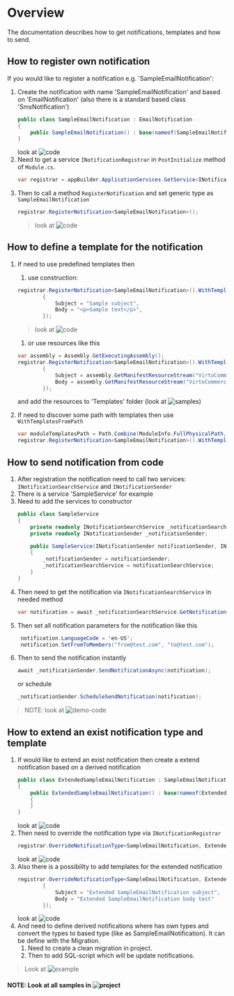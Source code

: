 # Overview

The documentation describes how to get notifications, templates and how to send.

## How to register own notification

If you would like to register a notification e.g. 'SampleEmailNotification':
1. Create the notification with name 'SampleEmailNotification' and based on 'EmailNotification' (also there is a standard based class 'SmsNotification')
    ```cs
    public class SampleEmailNotification : EmailNotification
    {
        public SampleEmailNotification() : base(nameof(SampleEmailNotification)) {}
    }
    ```
    look at ![code](https://github.com/VirtoCommerce/vc-module-notification/blob/feature/VP-4474-add-tech-doc/samples/VirtoCommerce.NotificationsSampleModule.Web/Types/SampleEmailNotification.cs)
1. Need to get a service `INotificationRegistrar` in `PostInitialize` method of `Module.cs`.
    ```cs
    var registrar = appBuilder.ApplicationServices.GetService<INotificationRegistrar>();
    ```    
1. Then to call a method `RegisterNotification` and set generic type as `SampleEmailNotification`
    ```cs
    registrar.RegisterNotification<SampleEmailNotification>();
    ```
    >look at ![code](https://github.com/VirtoCommerce/vc-module-notification/blob/feature/VP-4474-add-tech-doc/samples/VirtoCommerce.NotificationsSampleModule.Web/Module.cs#L59)
## How to define a template for the notification    
1. If need to use predefined templates then 
    1. use construction:
    ```cs
    registrar.RegisterNotification<SampleEmailNotification>().WithTemplates(new EmailNotificationTemplate()
            {
                Subject = "Sample subject",
                Body = "<p>Sample text</p>",
            });
    ```
    >look at ![code](https://github.com/VirtoCommerce/vc-module-notification/blob/feature/VP-4474-add-tech-doc/samples/VirtoCommerce.NotificationsSampleModule.Web/Module.cs#L59)
    1. or use resources like this

    ```cs
    var assembly = Assembly.GetExecutingAssembly();
    registrar.RegisterNotification<SampleEmailNotification>().WithTemplates(new EmailNotificationTemplate()
            {
                Subject = assembly.GetManifestResourceStream("VirtoCommerce.NotificationsSampleModule.Web.Templates.SampleEmailNotification_subject.txt").ReadToString(),
                Body = assembly.GetManifestResourceStream("VirtoCommerce.NotificationsSampleModule.Web.Templates.SampleEmailNotification_body.html").ReadToString()
            });

    ```
    
    and add the resources to 'Templates' folder (look at ![samples](https://github.com/VirtoCommerce/vc-module-notification/tree/dev/samples/VirtoCommerce.NotificationsSampleModule.Web/Templates))
1. If need to discover some path with templates then use `WithTemplatesFromPath`
    ```cs
    var moduleTemplatesPath = Path.Combine(ModuleInfo.FullPhysicalPath, "Templates");
    registrar.RegisterNotification<SampleEmailNotification>().WithTemplatesFromPath(Path.Combine(moduleTemplatesPath, "Custom"), Path.Combine(moduleTemplatesPath, "Default"));
    ```    

## How to send notification from code

1. After registration the notification need to call two services: `INotificationSearchService` and `INotificationSender`
1. There is a service 'SampleService' for example
1. Need to add the services to constructor
    ```cs
    public class SampleService 
    {
        private readonly INotificationSearchService _notificationSearchService;
        private readonly INotificationSender _notificationSender;

        public SampleService(INotificationSender notificationSender, INotificationSearchService notificationSearchService)
        {
            _notificationSender = notificationSender;
            _notificationSearchService = notificationSearchService;
        }
    }
    ```
1. Then need to get the notification via `INotificationSearchService` in needed method
    ```cs
    var notification = await _notificationSearchService.GetNotificationAsync<SampleEmailNotification>();
    ```
1. Then set all notification parameters for the notification like this
    ```cs
     notification.LanguageCode = 'en-US';
     notification.SetFromToMembers("from@test.com", "to@test.com");    
    ```
1. Then to send the notification instantly
    ```cs
    await _notificationSender.SendNotificationAsync(notification);
    ```
    or schedule
    ```cs
    _notificationSender.ScheduleSendNotification(notification);
    ``` 
> NOTE: look at ![demo-code](https://github.com/VirtoCommerce/vc-module-notification/blob/feature/VP-4474-add-tech-doc/samples/VirtoCommerce.NotificationsSampleModule.Web/Services/SampleService.cs)        

## How to extend an exist notification type and template    

1. If would like to extend an exist notification then create a extend notification based on a derived notification
    ```cs
    public class ExtendedSampleEmailNotification : SampleEmailNotification
    {
        public ExtendedSampleEmailNotification() : base(nameof(ExtendedSampleEmailNotification))
        {
        }
    }
    ```
    look at ![code](https://github.com/VirtoCommerce/vc-module-notification/blob/feature/VP-4474-add-tech-doc/samples/VirtoCommerce.NotificationsSampleModule.Web/Types/ExtendedSampleEmailNotification.cs)
1. Then need to override the notification type via `INotificationRegistrar`
    ```cs
    registrar.OverrideNotificationType<SampleEmailNotification, ExtendedSampleEmailNotification>();
    ```
    look at ![code](https://github.com/VirtoCommerce/vc-module-notification/blob/feature/VP-4474-add-tech-doc/samples/VirtoCommerce.NotificationsSampleModule.Web/Module.cs#L66)
1. Also there is a possibility to add templates for the extended notification 
    ```cs
    registrar.OverrideNotificationType<SampleEmailNotification, ExtendedSampleEmailNotification>().WithTemplates(new EmailNotificationTemplate()
            {
                Subject = "Extended SampleEmailNotification subject",
                Body = "Extended SampleEmailNotification body test"
            });
    ```
    look at ![code](https://github.com/VirtoCommerce/vc-module-notification/blob/feature/VP-4474-add-tech-doc/samples/VirtoCommerce.NotificationsSampleModule.Web/Module.cs#L66)
1. And need to define derived notifications where has own types and convert the types to based type (like as SampleEmailNotification). It can be define with the Migration. 
    1. Need to create a clean migration in project.
    1. Then to add SQL-script which will be update notifications. 
>Look at ![example](https://github.com/VirtoCommerce/vc-module-notification/blob/feature/VP-4474-add-tech-doc/samples/VirtoCommerce.NotificationsSampleModule.Web/Migrations/20200407123225_OverridingNotificationsForBackwardV2.cs)   

#### NOTE: Look at all samples in ![project](https://github.com/VirtoCommerce/vc-module-notification/tree/feature/VP-4474-add-tech-doc/samples/VirtoCommerce.NotificationsSampleModule.Web)
